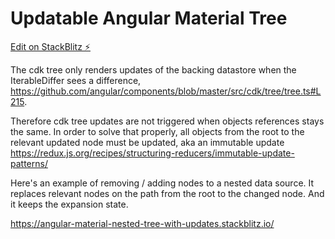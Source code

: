 # Updatable Angular Material Tree

[Edit on StackBlitz ⚡️](https://stackblitz.com/edit/angular-material-nested-tree-with-updates)

The cdk tree only renders updates of the backing datastore when the IterableDiffer sees a difference, https://github.com/angular/components/blob/master/src/cdk/tree/tree.ts#L215.

Therefore cdk tree updates are not triggered when objects references stays the same. In order to solve that properly, all objects from the root to the relevant updated node must be updated, aka an immutable update https://redux.js.org/recipes/structuring-reducers/immutable-update-patterns/

Here's an example of removing / adding nodes to a nested data source. It replaces relevant nodes on the path from the root to the changed node. And it keeps the expansion state.

https://angular-material-nested-tree-with-updates.stackblitz.io/
